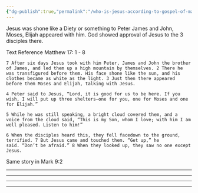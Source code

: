 ```yaml
---
{"dg-publish":true,"permalink":"/who-is-jesus-according-to-gospel-of-matthew/","tags":["gardenEntry"]}
---
```




Jesus was shone like a Diety or something to Peter James and John, Moses, Elijah appeared with him. God showed approval of Jesus to the 3 disciples there.


Text Reference
Matthew 17: 1 - 8

	7 After six days Jesus took with him Peter, James and John the brother of James, and led them up a high mountain by themselves. 2 There he was transfigured before them. His face shone like the sun, and his clothes became as white as the light. 3 Just then there appeared before them Moses and Elijah, talking with Jesus.

	4 Peter said to Jesus, “Lord, it is good for us to be here. If you wish, I will put up three shelters—one for you, one for Moses and one for Elijah.”

	5 While he was still speaking, a bright cloud covered them, and a voice from the cloud said, “This is my Son, whom I love; with him I am well pleased. Listen to him!”

	6 When the disciples heard this, they fell facedown to the ground, terrified. 7 But Jesus came and touched them. “Get up,” he said. “Don’t be afraid.” 8 When they looked up, they saw no one except Jesus.

Same story in Mark 9:2

-------------------------------------------------------------------------------


-------------------------------------------------------------------------------

-------------------------------------------------------------------------------

-------------------------------------------------------------------------------